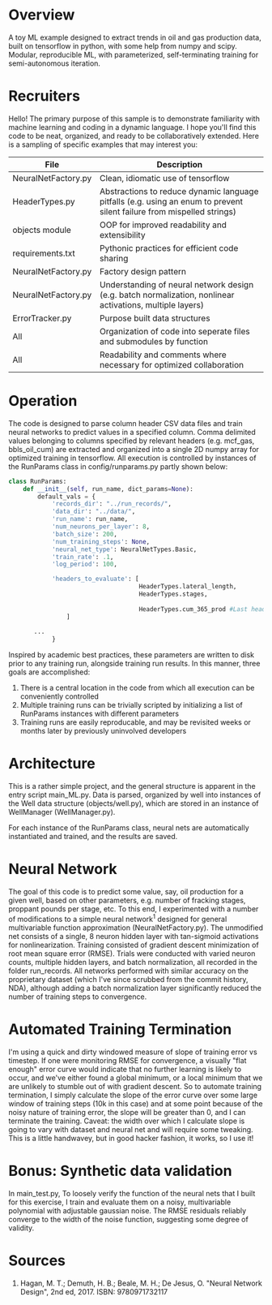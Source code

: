 # Overview

A toy ML example designed to extract trends in oil and gas production data, built on tensorflow in python, with some help from numpy and scipy. Modular, reproducible ML, with parameterized, self-terminating training for semi-autonomous iteration.

# Recruiters

Hello! The primary purpose of this sample is to demonstrate familiarity with machine learning and coding in a dynamic language. I hope you'll find this code to be neat, organized, and ready to be collaboratively extended. Here is a sampling of specific examples that may interest you:

| File | Description |
| ---  | --- |
| NeuralNetFactory.py | Clean, idiomatic use of tensorflow |
| HeaderTypes.py | Abstractions to reduce dynamic language pitfalls (e.g. using an enum to prevent silent failure from mispelled strings) |
| objects module | OOP for improved readability and extensibility |
| requirements.txt | Pythonic practices for efficient code sharing |
| NeuralNetFactory.py | Factory design pattern |
| NeuralNetFactory.py | Understanding of neural network design (e.g. batch normalization, nonlinear activations, multiple layers) |
| ErrorTracker.py | Purpose built data structures |
| All | Organization of code into seperate files and submodules by function | 
| All | Readability and comments where necessary for optimized collaboration |


# Operation
The code is designed to parse column header CSV data files and train neural networks to predict values in a specified column. Comma delimited values belonging to columns specified by relevant headers (e.g. mcf_gas, bbls_oil_cum) are extracted and organized into a single 2D numpy array for optimized training in tensorflow. All execution is controlled by instances of the RunParams class in config/runparams.py partly shown below:

```python
class RunParams:
    def __init__(self, run_name, dict_params=None):
        default_vals = {
            'records_dir': "../run_records/",
            'data_dir': "../data/",
            'run_name': run_name,
            'num_neurons_per_layer': 8,
            'batch_size': 200,
            'num_training_steps': None,
            'neural_net_type': NeuralNetTypes.Basic,
            'train_rate': .1,
            'log_period': 100,

            'headers_to_evaluate': [
                                    HeaderTypes.lateral_length,
                                    HeaderTypes.stages,									
									
                                    HeaderTypes.cum_365_prod #Last header in this list is the value to predict
				]
			
       ...
			}
```

Inspired by academic best practices, these parameters are written to disk prior to any training run, alongside training run results. In this manner, three goals are accomplished:

1. There is a central location in the code from which all execution can be conveniently controlled
2. Multiple training runs can be trivially scripted by initializing a list of RunParams instances with different parameters
3. Training runs are easily reproducable, and may be revisited weeks or months later by previously uninvolved developers

# Architecture
This is a rather simple project, and the general structure is apparent in the entry script main_ML.py. Data is parsed, organized by well into instances of the Well data structure (objects/well.py), which are stored in an instance of WellManager (WellManager.py). 

For each instance of the RunParams class, neural nets are automatically instantiated and trained, and the results are saved.

# Neural Network
The goal of this code is to predict some value, say, oil production for a given well, based on other parameters, e.g. number of fracking stages, proppant pounds per stage, etc. To this end, I experimented with a number of modifications to a simple neural network<sup>1</sup> designed for general multivariable function approximation (NeuralNetFactory.py). The unmodified net consists of a single, 8 neuron hidden layer with tan-sigmoid activations for nonlinearization. Training consisted of gradient descent minimization of root mean square error (RMSE). Trials were conducted with varied neuron counts, multiple hidden layers, and batch normalization, all recorded in the folder run_records. All networks performed with similar accuracy on the proprietary dataset (which I've since scrubbed from the commit history, NDA), although adding a batch normalization layer significantly reduced the number of training steps to convergence.

# Automated Training Termination
I'm using a quick and dirty windowed measure of slope of training error vs timestep. If one were monitoring RMSE for convergence, a visually "flat enough" error curve would indicate that no further learning is likely to occur, and we've either found a global minimum, or a local minimum that we are unlikely to stumble out of with gradient descent. So to automate training termination, I simply calculate the slope of the error curve over some large window of training steps (10k in this case) and at some point because of the noisy nature of training error, the slope will be greater than 0, and I can terminate the training. Caveat: the width over which I calculate slope is going to vary with dataset and neural net and will require some tweaking. This is a little handwavey, but in good hacker fashion, it works, so I use it!

# Bonus: Synthetic data validation

In main_test.py, To loosely verify the function of the neural nets that I built for this exercise, I train and evaluate them on a noisy, multivariable polynomial with adjustable gaussian noise. The RMSE residuals reliably converge to the width of the noise function, suggesting some degree of validity.

# Sources
1. Hagan, M. T.; Demuth, H. B.; Beale, M. H.; De Jesus, O. "Neural Network Design", 2nd ed, 2017. ISBN: 9780971732117

